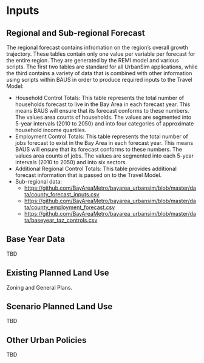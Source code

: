 # Inputs


## Regional and Sub-regional Forecast

The regional forecast contains infromation on the region’s overall growth trajectory. These tables contain only one value per variable per forecast for the entire region. They are generated by the REMI model and various scripts. The first two tables are standard for all UrbanSim applications, while the third contains a variety of data that is combined with other information using scripts within BAUS in order to produce required inputs to the Travel Model:

* Household Control Totals: This table represents the total number of households forecast to live in the Bay Area in each forecast year. This means BAUS will ensure that its forecast conforms to these numbers. The values area counts of households. The values are segmented into 5-year intervals (2010 to 2050) and into four categories of approximate household income quartiles.
* Employment Control Totals: This table represents the total number of jobs forecast to exist in the Bay Area in each forecast year. This means BAUS will ensure that its forecast conforms to these numbers. The values area counts of jobs. The values are segmented into each 5-year intervals (2010 to 2050) and into six sectors.
* Additional Regional Control Totals: This table provides additional forecast information that is passed on to the Travel Model.
* Sub-regional data:
    * https://github.com/BayAreaMetro/bayarea_urbansim/blob/master/data/county_forecast_inputs.csv
    * https://github.com/BayAreaMetro/bayarea_urbansim/blob/master/data/county_employment_forecast.csv
    * https://github.com/BayAreaMetro/bayarea_urbansim/blob/master/data/baseyear_taz_controls.csv

## Base Year Data
TBD

## Existing Planned Land Use

Zoning and General Plans.

## Scenario Planned Land Use
TBD

## Other Urban Policies
TBD